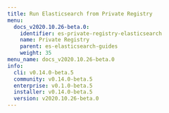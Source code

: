 ```yaml
---
title: Run Elasticsearch from Private Registry
menu:
  docs_v2020.10.26-beta.0:
    identifier: es-private-registry-elasticsearch
    name: Private Registry
    parent: es-elasticsearch-guides
    weight: 35
menu_name: docs_v2020.10.26-beta.0
info:
  cli: v0.14.0-beta.5
  community: v0.14.0-beta.5
  enterprise: v0.1.0-beta.5
  installer: v0.14.0-beta.5
  version: v2020.10.26-beta.0
---
```



